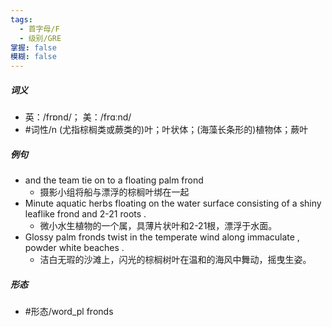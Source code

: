```yaml
---
tags:
  - 首字母/F
  - 级别/GRE
掌握: false
模糊: false
---
```

##### 词义
- 英：/frɒnd/； 美：/frɑːnd/
- #词性/n  (尤指棕榈类或蕨类的)叶；叶状体；(海藻长条形的)植物体；蕨叶
##### 例句
- and the team tie on to a floating palm frond
	- 摄影小组将船与漂浮的棕榈叶绑在一起
- Minute aquatic herbs floating on the water surface consisting of a shiny leaflike frond and 2-21 roots .
	- 微小水生植物的一个属，具薄片状叶和2-21根，漂浮于水面。
- Glossy palm fronds twist in the temperate wind along immaculate , powder white beaches .
	- 洁白无瑕的沙滩上，闪光的棕榈树叶在温和的海风中舞动，摇曳生姿。
##### 形态
- #形态/word_pl fronds
